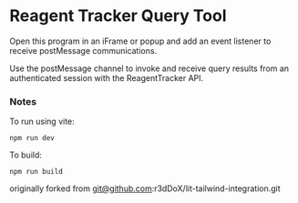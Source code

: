 # Reagent Tracker Query Tool

Open this program in an iFrame or popup and add an event listener to receive
postMessage communications.

Use the postMessage channel to invoke and receive query results from an authenticated session with the ReagentTracker API.


### Notes

To run using vite:

```
npm run dev
```

To build:

```
npm run build
```

originally forked from git@github.com:r3dDoX/lit-tailwind-integration.git